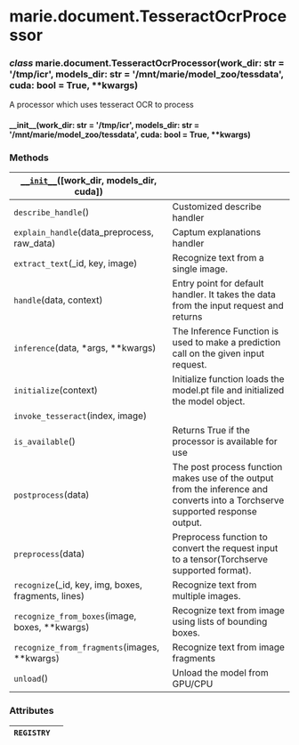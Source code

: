 # marie.document.TesseractOcrProcessor

### *class* marie.document.TesseractOcrProcessor(work_dir: str = '/tmp/icr', models_dir: str = '/mnt/marie/model_zoo/tessdata', cuda: bool = True, \*\*kwargs)

A processor which uses tesseract OCR to process

#### \_\_init_\_(work_dir: str = '/tmp/icr', models_dir: str = '/mnt/marie/model_zoo/tessdata', cuda: bool = True, \*\*kwargs)

### Methods

| [`__init__`](#marie.document.TesseractOcrProcessor.__init__)([work_dir, models_dir, cuda])   |                                                                                                                                |
|----------------------------------------------------------------------------------------------|--------------------------------------------------------------------------------------------------------------------------------|
| `describe_handle`()                                                                          | Customized describe handler                                                                                                    |
| `explain_handle`(data_preprocess, raw_data)                                                  | Captum explanations handler                                                                                                    |
| `extract_text`(_id, key, image)                                                              | Recognize text from a single image.                                                                                            |
| `handle`(data, context)                                                                      | Entry point for default handler. It takes the data from the input request and returns                                          |
| `inference`(data, \*args, \*\*kwargs)                                                        | The Inference Function is used to make a prediction call on the given input request.                                           |
| `initialize`(context)                                                                        | Initialize function loads the model.pt file and initialized the model object.                                                  |
| `invoke_tesseract`(index, image)                                                             |                                                                                                                                |
| `is_available`()                                                                             | Returns True if the processor is available for use                                                                             |
| `postprocess`(data)                                                                          | The post process function makes use of the output from the inference and converts into a Torchserve supported response output. |
| `preprocess`(data)                                                                           | Preprocess function to convert the request input to a tensor(Torchserve supported format).                                     |
| `recognize`(_id, key, img, boxes, fragments, lines)                                          | Recognize text from multiple images.                                                                                           |
| `recognize_from_boxes`(image, boxes, \*\*kwargs)                                             | Recognize text from image using lists of bounding boxes.                                                                       |
| `recognize_from_fragments`(images, \*\*kwargs)                                               | Recognize text from image fragments                                                                                            |
| `unload`()                                                                                   | Unload the model from GPU/CPU                                                                                                  |

### Attributes

| `REGISTRY`   |    |
|--------------|----|
